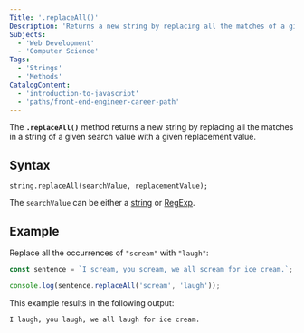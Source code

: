 ```yaml
---
Title: '.replaceAll()'
Description: 'Returns a new string by replacing all the matches of a given search value with a given replacement value.'
Subjects:
  - 'Web Development'
  - 'Computer Science'
Tags:
  - 'Strings'
  - 'Methods'
CatalogContent:
  - 'introduction-to-javascript'
  - 'paths/front-end-engineer-career-path'
---
```


The **`.replaceAll()`** method returns a new string by replacing all the matches in a string of a given search value with a given replacement value.

## Syntax

```pseudo
string.replaceAll(searchValue, replacementValue);
```

The `searchValue` can be either a [string](https://www.codecademy.com/resources/docs/javascript/strings) or [RegExp](https://www.codecademy.com/resources/docs/javascript/regexp).

## Example

Replace all the occurrences of `"scream"` with `"laugh"`:

```js
const sentence = `I scream, you scream, we all scream for ice cream.`;

console.log(sentence.replaceAll('scream', 'laugh'));
```

This example results in the following output:

```shell
I laugh, you laugh, we all laugh for ice cream.
```
